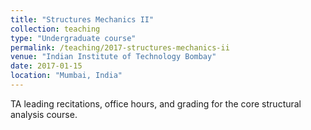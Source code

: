 ```yaml
---
title: "Structures Mechanics II"
collection: teaching
type: "Undergraduate course"
permalink: /teaching/2017-structures-mechanics-ii
venue: "Indian Institute of Technology Bombay"
date: 2017-01-15
location: "Mumbai, India"
---
```


TA leading recitations, office hours, and grading for the core structural analysis course.
